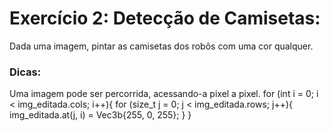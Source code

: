 # Exercício 2: Detecção de Camisetas:
Dada uma imagem, pintar as camisetas dos robôs com uma cor qualquer.

### Dicas:
Uma imagem pode ser percorrida, acessando-a pixel a pixel.
    for (int i = 0; i < img_editada.cols; i++){
      for (size_t j = 0; j < img_editada.rows; j++){
        img_editada.at<Vec3b>(j, i) = Vec3b{255, 0, 255};
      }
    }
